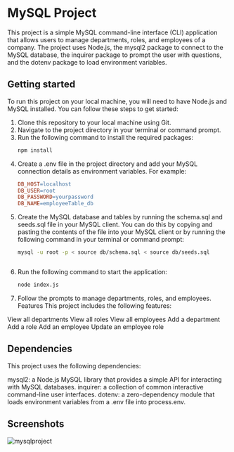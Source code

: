 # MySQL Project
This project is a simple MySQL command-line interface (CLI) application that allows users to manage departments, roles, and employees of a company. The project uses Node.js, the mysql2 package to connect to the MySQL database, the inquirer package to prompt the user with questions, and the dotenv package to load environment variables.

## Getting started

To run this project on your local machine, you will need to have Node.js and MySQL installed. You can follow these steps to get started:

1. Clone this repository to your local machine using Git.
2. Navigate to the project directory in your terminal or command prompt.
3. Run the following command to install the required packages:
    ```bash
    npm install
    ```
4. Create a .env file in the project directory and add your MySQL connection details as environment variables. For example:
    ```makefile
    DB_HOST=localhost
    DB_USER=root
    DB_PASSWORD=yourpassword
    DB_NAME=employeeTable_db
    ```
5. Create the MySQL database and tables by running the schema.sql and seeds.sql file in your MySQL client. You can do this by copying and pasting the contents of the file into your MySQL client or by running the following command in your terminal or command prompt:
    ```bash
    mysql -u root -p < source db/schema.sql < source db/seeds.sql
    ``` 
    ```
6. Run the following command to start the application:
    ```bash
    node index.js
    ```
7. Follow the prompts to manage departments, roles, and employees.
Features
This project includes the following features:

View all departments
View all roles
View all employees
Add a department
Add a role
Add an employee
Update an employee role

## Dependencies

This project uses the following dependencies:

mysql2: a Node.js MySQL library that provides a simple API for interacting with MySQL databases.
inquirer: a collection of common interactive command-line user interfaces.
dotenv: a zero-dependency module that loads environment variables from a .env file into process.env.

## Screenshots
![mysqlproject](https://user-images.githubusercontent.com/112577325/221756928-60de4b05-2020-4359-83a8-2e1685459273.png)
